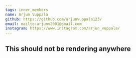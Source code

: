 ```yaml
---
tags: inner_members 
name: Arjun Vuppala
github: https://github.com/arjunvuppala123/
email: mailto:arjunv2001@gmail.com
instagram: https://www.instagram.com/arjun_vuppala/ 
---
```


## This should not be rendering anywhere

